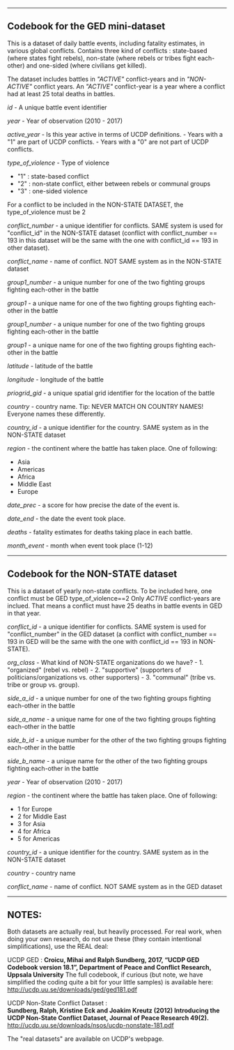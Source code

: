 -----------------
Codebook for the GED mini-dataset 
-----------------

This is a dataset of daily battle events, including fatality estimates, in various global conflicts. Contains three kind of conflicts : state-based (where states fight rebels), non-state (where rebels or tribes fight each-other) and one-sided (where civilians get killed).

The dataset includes battles in *"ACTIVE"* conflict-years and in *"NON-ACTIVE"* conflict years. 
An *"ACTIVE"* conflict-year is a year where a conflict had at least 25 total deaths in battles.

*id* - A unique battle event identifier

*year* - Year of observation (2010 - 2017)

*active_year* - Is this year active in terms of UCDP definitions. 
    - Years with a "1" are part of UCDP conflicts.
    - Years with a "0" are not part of UCDP conflicts.
			  
*type_of_violence* - Type of violence
   - "1" : state-based conflict
   - "2" : non-state conflict, either between rebels or communal groups 
   - "3" : one-sided violence

For a conflict to be included in the NON-STATE DATASET, the type_of_violence must be 2

*conflict_number*  - a unique identifier for conflicts. SAME system is used for "conflict_id" in the NON-STATE dataset (conflict with conflict_number == 193 in this dataset will be the same with the one with conflict_id == 193 in other dataset).
     
*conflict_name* - name of conflict. NOT SAME system as in the NON-STATE dataset
      
*group1_number* - a unique number for one of the two fighting groups fighting each-other in the battle
      
*group1* - a unique name for one of the two fighting groups fighting each-other in the battle

*group1_number* - a unique number for one of the two fighting groups fighting each-other in the battle
      
*group1* - a unique name for one of the two fighting groups fighting each-other in the battle

*latitude* - latitude of the battle

*longitude* - longitude of the battle

*priogrid_gid* - a unique spatial grid identifier for the location of the battle

*country* - country name. Tip: NEVER MATCH ON COUNTRY NAMES! Everyone names these differently.

*country_id* - a unique identifier for the country. SAME system as in the NON-STATE dataset

*region* - the continent where the battle has taken place. One of following:
   - Asia
   - Americas   
   - Africa     
   - Middle East
   - Europe

*date_prec* - a score for how precise the date of the event is.

*date_end* - the date the event took place.

*deaths* - fatality estimates for deaths taking place in each battle.

*month_event* - month when event took place (1-12)


-------------------
Codebook for the NON-STATE dataset
-------------------

This is a dataset of yearly non-state conflicts.
To be included here, one conflict must be GED type_of_violence==2 
Only *ACTIVE* conflict-years are inclued. That means a conflict must have 25 deaths in battle events in GED in that year.

*conflict_id* - a unique identifier for conflicts. SAME system is used for "conflict_number" in the GED dataset (a conflict with conflict_number == 193 in GED will be the same with the one with conflict_id == 193 in NON-STATE).

*org_class* - What kind of NON-STATE organizations do we have?
    - 1. "organized" (rebel vs. rebel)
    - 2. "supportive" (supporters of politicians/organizations vs. other supporters)
    - 3. "communal" (tribe vs. tribe or group vs. group).

*side_a_id* - a unique number for one of the two fighting groups fighting each-other in the battle
      
*side_a_name* - a unique name for one of the two fighting groups fighting each-other in the battle

*side_b_id* - a unique number for the other of the two fighting groups fighting each-other in the battle
      
*side_b_name* - a unique name for the other of the two fighting groups fighting each-other in the battle

*year* - Year of observation (2010 - 2017)

*region* - the continent where the battle has taken place. One of following:
- 1 for Europe
- 2 for Middle East
- 3 for Asia
- 4 for Africa
- 5 for Americas

*country_id* - a unique identifier for the country. SAME system as in the NON-STATE dataset

*country* - country name 

*conflict_name* - name of conflict. NOT SAME system as in the GED dataset

----------
NOTES:
----------
Both datasets are actually real, but heavily processed. For real work, when doing your own research, do not use these (they contain intentional simplifications), use the REAL deal:

UCDP GED :
**Croicu, Mihai and Ralph Sundberg, 2017, “UCDP GED Codebook version 18.1”, Department of Peace and Conflict Research, Uppsala University**
The full codebook, if curious (but note, we have simplified the coding quite a bit for your little samples) is available here: http://ucdp.uu.se/downloads/ged/ged181.pdf

UCDP Non-State Conflict Dataset :  
**Sundberg, Ralph, Kristine Eck and Joakim Kreutz (2012) Introducing the UCDP Non-State Conflict Dataset, Journal of Peace Research 49(2).**
http://ucdp.uu.se/downloads/nsos/ucdp-nonstate-181.pdf

The "real datasets" are available on UCDP's webpage.
